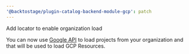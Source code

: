 ```yaml
---
'@backtostage/plugin-catalog-backend-module-gcp': patch
---
```


Add locator to enable organization load

You can now use [Google API](https://cloud.google.com/resource-manager/reference/rest/v3/projects/search#query-parameters) to load projects from your organization and that will be used to load GCP Resources.
